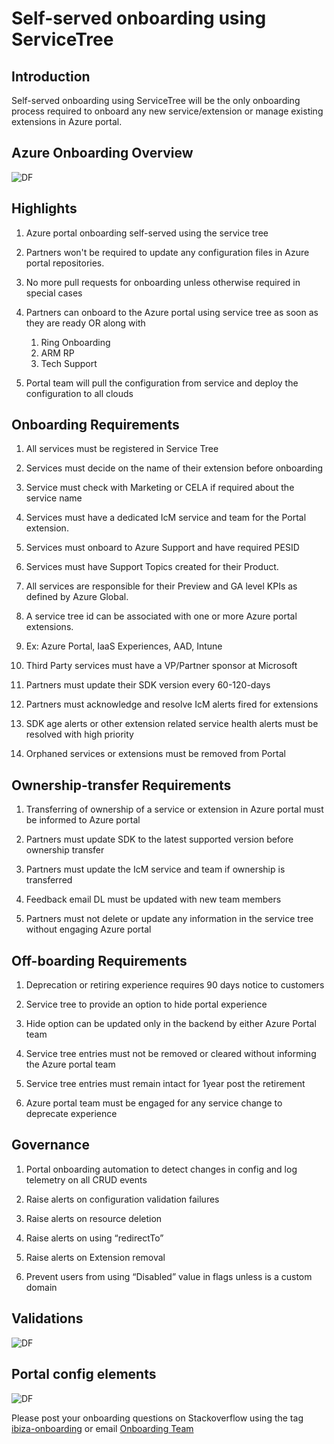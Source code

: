 <a name="self-served-onboarding-using-servicetree"></a>
# Self-served onboarding using ServiceTree

<a name="self-served-onboarding-using-servicetree-introduction"></a>
## Introduction

Self-served onboarding using ServiceTree will be the only onboarding process required to onboard any new service/extension or manage existing extensions in Azure portal.

<a name="self-served-onboarding-using-servicetree-azure-onboarding-overview"></a>
## Azure Onboarding Overview

![DF](./../media/top-onboarding-selfserved/azure-onboarding-overview.png)

<a name="self-served-onboarding-using-servicetree-highlights"></a>
## Highlights

1) Azure portal onboarding self-served using the service tree

2) Partners won't be required to update any configuration files in Azure portal repositories.

 3) No more pull requests for onboarding unless otherwise required in special cases

 4) Partners can onboard to the Azure portal using service tree as soon as they are ready OR along with

    1) Ring Onboarding
    2) ARM RP
    3) Tech Support

 5) Portal team will pull the configuration from service and deploy the configuration to all clouds

<a name="self-served-onboarding-using-servicetree-onboarding-requirements"></a>
## Onboarding Requirements

1.	All services must be registered in Service Tree

2.	Services must decide on the name of their extension before onboarding

3.	Service must check with Marketing or CELA if required about the service name

4.	Services must have a dedicated IcM service and team for the Portal extension.

5.	Services must onboard to Azure Support and have required PESID

6.	Services must have Support Topics created for their Product.

7.	All services are responsible for their Preview and GA level KPIs as defined by Azure Global.

8.	A service tree id can be associated with one or more Azure portal extensions.

9.	Ex: Azure Portal, IaaS Experiences, AAD, Intune

10.	Third Party services must have a VP/Partner sponsor at Microsoft
11.	Partners must update their SDK version every 60-120-days
12.	Partners must acknowledge and resolve IcM alerts fired for extensions
13.	SDK age alerts or other extension related service health alerts must be resolved with high priority
14.	Orphaned services or extensions must be removed from Portal

<a name="self-served-onboarding-using-servicetree-ownership-transfer-requirements"></a>
## Ownership-transfer Requirements

1.	Transferring of ownership of a service or extension in Azure portal must be informed to Azure portal

2.	Partners must update SDK to the latest supported version before ownership transfer
3.	Partners must update the IcM service and team if ownership is transferred
4.	Feedback email DL must be updated with new team members
5.	Partners must not delete or update any information in the service tree without engaging Azure portal


<a name="self-served-onboarding-using-servicetree-off-boarding-requirements"></a>
## Off-boarding Requirements

1.	Deprecation or retiring experience requires 90 days notice to customers

2.	Service tree to provide an option to hide portal experience
3.	Hide option can be updated only in the backend by either Azure Portal team
4.	Service tree entries must not be removed or cleared without informing the Azure portal team
5.	Service tree entries must remain intact for 1year post the retirement
6.	Azure portal team must be engaged for any service change to deprecate experience

<a name="self-served-onboarding-using-servicetree-governance"></a>
## Governance

1.	Portal onboarding automation to detect changes in config and log telemetry on all CRUD events

2.	Raise alerts on configuration validation failures
3.	Raise alerts on resource deletion
4.	Raise alerts on using “redirectTo”
5.	Raise alerts on Extension removal
6.	Prevent users from using “Disabled” value in flags unless is a custom domain


<a name="self-served-onboarding-using-servicetree-validations"></a>
## Validations

![DF](./../media/top-onboarding-selfserved/servicetree-validation.png)

<a name="self-served-onboarding-using-servicetree-portal-config-elements"></a>
## Portal config elements

![DF](./../media/top-onboarding-selfserved/servicetree-config-elements.png)


Please post your onboarding questions on Stackoverflow using the tag [ibiza-onboarding](https://stackoverflow.microsoft.com/questions/tagged/ibiza-onboarding) or email [Onboarding Team](mailTo:ibiza-onboarding@microsoft.com)
